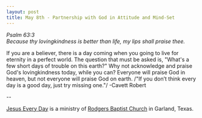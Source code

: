```yaml
---
layout: post
title: May 8th - Partnership with God in Attitude and Mind-Set
---
```


_Psalm 63:3  
Because thy lovingkindness is better than life, my lips shall praise
thee._

If you are a believer, there is a day coming when you going to live
for eternity in a perfect world. The question that must be asked is,
"What's a few short days of trouble on this earth?" Why not
acknowledge and praise God's lovingkindness today, while you can?
Everyone will praise God in heaven, but not everyone will praise God
on earth. /"If you don&rsquo;t think every day is a good day, just
try missing one."/ -Cavett Robert

 --

<a href=http://jesuseveryday.net>Jesus Every Day</a> is a ministry of <a href=http://rodgersbaptist.net>Rodgers Baptist Church</a> in Garland, Texas.
